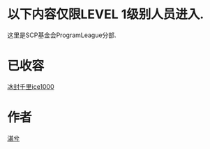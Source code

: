# 以下内容仅限LEVEL 1级别人员进入.
这里是SCP基金会ProgramLeague分部.

# 已收容
[冰封千里ice1000](ice1000.md)

# 作者
[湛兮](https://github.com/sivanzhao)
